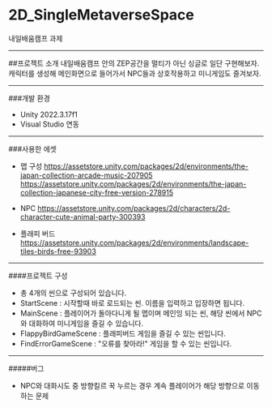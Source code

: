 # 2D_SingleMetaverseSpace
 내일배움캠프 과제

------------------------------------------------------------------------------
##프로젝트 소개
내일배움캠프 안의 ZEP공간을 멀티가 아닌 싱글로 일단 구현해보자. 
캐릭터를 생성해 메인화면으로 들어가서 NPC들과 상호작용하고 미니게임도 즐겨보자.

------------------------------------------------------------------------------
###개발 환경
- Unity 2022.3.17f1
- Visual Studio 연동

------------------------------------------------------------------------------
###사용한 에셋
- 맵 구성 
<https://assetstore.unity.com/packages/2d/environments/the-japan-collection-arcade-music-207905>
<https://assetstore.unity.com/packages/2d/environments/the-japan-collection-japanese-city-free-version-278915>

- NPC 
<https://assetstore.unity.com/packages/2d/characters/2d-character-cute-animal-party-300393>

- 플래피 버드
<https://assetstore.unity.com/packages/2d/environments/landscape-tiles-birds-free-93903>

------------------------------------------------------------------------------
####프로젝트 구성
- 총 4개의 씬으로 구성되어 있습니다.
- StartScene : 시작할때 바로 로드되는 씬. 이름을 입력하고 입장하면 됩니다.
- MainScene : 플레이어가 돌아다니게 될 맵이며 메인잉 되는 씬, 해당 씬에서 NPC와 대화하여 미니게임을 즐길 수 있습니다.
- FlappyBirdGameScene : 플래피버드 게임을 즐길 수 있는 씬입니다.
- FindErrorGameScene : "오류를 찾아라!" 게임을 할 수 있는 씬입니다.

------------------------------------------------------------------------------
#####버그 
- NPC와 대화시도 중 방향킬르 꾹 누르는 경우 계속 플레이어가 해당 방향으로 이동하는 문제

